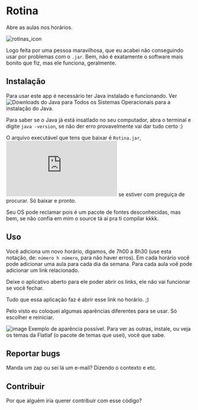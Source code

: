 # Rotina
Abre as aulas nos horários.

![rotinas_icon](https://user-images.githubusercontent.com/54824248/141036966-1e7582fe-8b33-4842-afb1-50e50bba1e2a.png)

Logo feita por uma pessoa maravilhosa, que eu acabei não conseguindo usar por problemas com o `.jar`.
Bem, não é exatamente o software mais bonito que fiz, mas ele funciona, geralmente.

## Instalação
Para usar este app é necessário ter Java instalado e funcionando.
Ver ![Downloads do Java para Todos os Sistemas Operacionais](https://www.java.com/pt-BR/download/manual.jsp) para a instalação do Java.

Para saber se o Java já está insatlado no seu computador, abra o terminal e digite `java -version`, se não der erro provavelmente vai dar tudo certo :)

O arquivo executável que tens que baixar é `Rotina.jar`,
![Este aqui](https://github.com/icarob-eng/Rotina/blob/master/Rotina.jar) se estiver com preguiça de procurar. Só baixar e pronto.

Seu OS pode reclamar pois é um pacote de fontes desconhecidas, mas bem, se não confia em mim o source tá aí pra ti compilar kkkk.

## Uso
Você adiciona um novo horário, digamos, de 7h00 a 8h30 (use esta notação, de: `número h número`, para não haver erros).
Em cada horário você pode adicionar uma aula para cada dia da semana. Para cada aula voê pode adicionar um link relacionado.

Deixe o aplicativo aberto para ele poder abrir os links, ele não vai funcionar se você fechar.

Tudo que essa aplicação faz é abrir esse link no horário. ;)

Pelo visto eu coloquei algumas aparências diferentes para se usar. Só escolher e reiniciar.

![image](https://user-images.githubusercontent.com/54824248/141037376-baba324b-c3fc-43e9-96a7-ab82a4ba0ba2.png)
Exemplo de aparência possível. Para ver as outras, instale, ou veja os temas da Flatlaf (o pacote de temas que usei), você que sabe.

## Reportar bugs
Manda um zap ou sei lá um e-mail? Dizendo o contexto e etc.

## Contribuir
Por que alguém iria querer contribuir com esse código?
